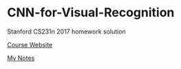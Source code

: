 # CNN-for-Visual-Recognition
Stanford CS231n 2017 homework solution

[Course Website](http://cs231n.stanford.edu/index.html)

[My Notes](https://silencial.github.io/machine-learning/)

